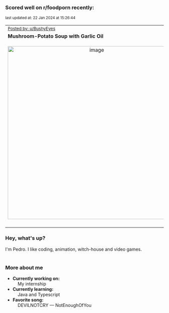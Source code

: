 ### Scored well on r/foodporn recently:

<p align="left"><sub>last updated at: 22 Jan 2024 at 15:26:44</sub></p>

|   |
| --- |
| <sub>[Posted by: u/BushyEyes][source]</sub> |
| **Mushroom-Potato Soup with Garlic Oil** | 
|<p align="center"> <img alt="image" src="https://i.redd.it/7itm2ld7lndc1.jpeg" width="550" /> </p>|
|   |

### Hey, what's up?

I'm Pedro. I like coding, animation, witch-house and video games.<br><br>

### More about me
- **Currently working on:**  
&nbsp;&nbsp;&nbsp;&nbsp;My internship
- **Currently learning:**  
&nbsp;&nbsp;&nbsp;&nbsp;Java and Typescript
- **Favorite song:**  
&nbsp;&nbsp;&nbsp;&nbsp;DEVILNOTCRY — NotEnoughOfYou<br><br>

  



  
  
  
[linkedin]: https://linkedin.com/in/pedro-h-r-gomes-8a487b14a/
[gmail]: mailto:pilique11@gmail.com
[source]: https://reddit.com/r/FoodPorn/comments/19bksv0/mushroompotato_soup_with_garlic_oil/
[redditAPI]: https://www.reddit.com/dev/api/